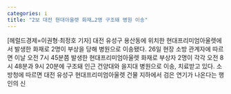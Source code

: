 ```yaml
---
categories: i
title: "2보 대전 현대아울렛 화재…2명 구조돼 병원 이송"
---
```

[헤럴드경제=이권형&middot;최정호 기자] 대전 유성구 용산동에 위치한 현대프리미엄아울렛에서 발생한 화재로 2명이 부상을 당해 병원으로 이송됐다. 26일 현장 소방 관계자에 따르면 이날 오전 7시 45분쯤 발생한 현대프리미엄아울렛 화재로 부상자 2명이 각각 오전 8시 48분과 9시 20분에 구조돼 인근 건양대와 을지대 병원으로 이송, 치료받고 있다. 소방청에 따르면 대전 유성구 현대프리미엄아울렛 건물 지하에서 검은 연기가 나온다는 행인의 신